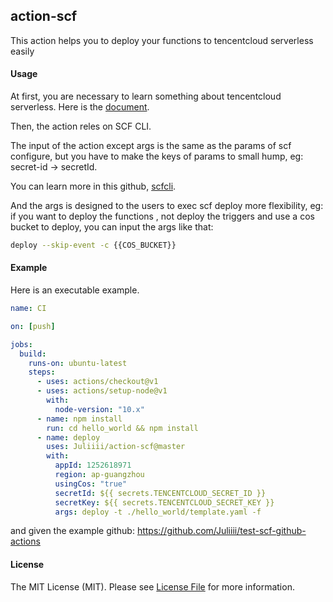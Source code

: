 ## action-scf

This action helps you to deploy your functions to tencentcloud serverless easily

#### Usage

At first, you are necessary to learn something about tencentcloud serverless.
Here is the [document](https://cloud.tencent.com/document/product/583/9199?language=en).

Then, the action reles on SCF CLI.

The input of the action except args is the same as the params of scf configure, but you have to make the keys of params to small hump, eg: secret-id -> secretId.

You can learn more in this github, [scfcli](https://github.com/tencentyun/scfcli).

And the args is designed to the users to exec scf deploy more flexibility, eg:
if you want to deploy the functions , not deploy the triggers and use a cos bucket to deploy, you can input the args like that:

```bash
deploy --skip-event -c {{COS_BUCKET}}
```

#### Example
Here is an executable example.

```yml
name: CI

on: [push]

jobs:
  build:
    runs-on: ubuntu-latest
    steps:
      - uses: actions/checkout@v1
      - uses: actions/setup-node@v1
        with:
          node-version: "10.x"
      - name: npm install
        run: cd hello_world && npm install
      - name: deploy
        uses: Juliiii/action-scf@master
        with:
          appId: 1252618971
          region: ap-guangzhou
          usingCos: "true"
          secretId: ${{ secrets.TENCENTCLOUD_SECRET_ID }}
          secretKey: ${{ secrets.TENCENTCLOUD_SECRET_KEY }}
          args: deploy -t ./hello_world/template.yaml -f
```
and given the example github: https://github.com/Juliiii/test-scf-github-actions

#### License
The MIT License (MIT). Please see [License File](LICENSE) for more information.

[ico-release]: https://img.shields.io/github/tag/MilesChou/composer-action.svg
[ico-license]: https://img.shields.io/badge/license-MIT-brightgreen.svg
[link-github-release]: https://github.com/Juliiii/action-scf/releases
